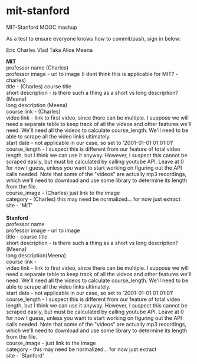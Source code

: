 mit-stanford============MIT-Stanford MOOC mashupAs a test to ensure everyone knows how to commit/push, sign in below:EricCharlesVladTakaAliceMeena****MIT****<br>professor name (Charles)<br>professor image - url to image (I dont think this is applicable for MIT? - charles) <br>title - (Charles) course title<br>short description - is there such a thing as a short vs long description? (Meena)<br>long description (Meena)<br>course link - (Charles) <br>video link - link to first video, since there can be multiple. I suppose we will need a separate table to keep track of all the videos and other features we'll need. We'll need all the videos to calculate course_length. We'll need to be able to scrape all the video links ultimately.<br>start date - not applicable in our case, so set to '2001-01-01 01:01:01'<br>course_length - I suspect this is different from our feature of total video length, but I think we can use it anyway. However, I suspect this cannot be scraped easily, but must be calculated by calling youtube API. Leave at 0 for now I guess, unless you want to start working on figuring out the API calls needed. Note that some of the "videos" are actually mp3 recordings, which we'll need to download and use some library to determine its length from the file.<br>course_image - (Charles) just link to the image<br>category - (Charles) this may need be normalized... for now just extract<br>site - 'MIT'<br><br>****Stanford****<br>professor name<br>professor image - url to image<br>title - course title<br>short description - is there such a thing as a short vs long description? (Meena) <br>long description(Meena)<br>course link - <br>video link - link to first video, since there can be multiple. I suppose we will need a separate table to keep track of all the videos and other features we'll need. We'll need all the videos to calculate course_length. We'll need to be able to scrape all the video links ultimately.<br>start date - not applicable in our case, so set to '2001-01-01 01:01:01'<br>course_length - I suspect this is different from our feature of total video length, but I think we can use it anyway. However, I suspect this cannot be scraped easily, but must be calculated by calling youtube API. Leave at 0 for now I guess, unless you want to start working on figuring out the API calls needed. Note that some of the "videos" are actually mp3 recordings, which we'll need to download and use some library to determine its length from the file.<br>course_image - just link to the image<br>category - this may need be normalized... for now just extract<br>site - 'Stanford'<br>